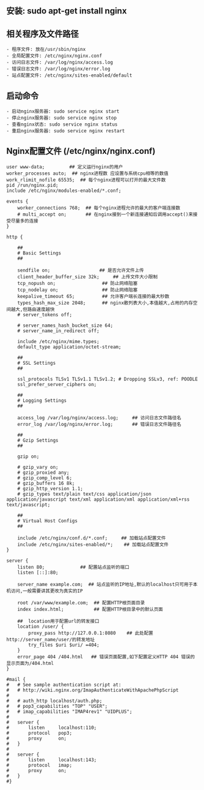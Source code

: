 ## 安装: sudo apt-get install nginx

## 相关程序及文件路径
    - 程序文件: 放在/usr/sbin/nginx
    - 全局配置文件: /etc/nginx/nginx.conf
    - 访问日志文件: /var/log/nginx/access.log
    - 错误日志文件: /var/log/nginx/error.log
    - 站点配置文件: /etc/nginx/sites-enabled/default

## 启动命令
    - 启动nginx服务器: sudo service nginx start
    - 停止nginx服务器: sudo service nginx stop 
    - 查看nginx状态: sudo service nginx status
    - 重启nginx服务器: sudo service nginx restart

## Nginx配置文件   (/etc/nginx/nginx.conf)
```
user www-data;         ## 定义运行nginx的用户
worker_processes auto;  ## nginx进程数 应设置与系统cpu相等的数值
work_rlimit_nofile 65535;  ## 每个nginx进程可以打开的最大文件数
pid /run/nginx.pid;
include /etc/nginx/modules-enabled/*.conf;

events {
	worker_connections 768;  ## 每个nginx进程允许的最大的客户端连接数
	# multi_accept on;       ## 在nginx接到一个新连接通知后调用accept()来接受尽量多的连接
}

http {

	##
	# Basic Settings
	##

	sendfile on;                  ## 是否允许文件上传
    client_header_buffer_size 32k;     ## 上传文件大小限制
	tcp_nopush on;                 ## 防止网络阻塞
	tcp_nodelay on;                ## 防止网络阻塞
	keepalive_timeout 65;          ## 允许客户端长连接的最大秒数
	types_hash_max_size 2048;      ## nginx散列表大小,本值越大,占用的内存空间越大,但路由速度越快
	# server_tokens off;

	# server_names_hash_bucket_size 64;
	# server_name_in_redirect off;

	include /etc/nginx/mime.types;
	default_type application/octet-stream;

	##
	# SSL Settings
	##

	ssl_protocols TLSv1 TLSv1.1 TLSv1.2; # Dropping SSLv3, ref: POODLE
	ssl_prefer_server_ciphers on;

	##
	# Logging Settings
	##

	access_log /var/log/nginx/access.log;     ## 访问日志文件路径名
	error_log /var/log/nginx/error.log;       ## 错误日志文件路径名

	##
	# Gzip Settings
	##

	gzip on;

	# gzip_vary on;
	# gzip_proxied any;
	# gzip_comp_level 6;
	# gzip_buffers 16 8k;
	# gzip_http_version 1.1;
	# gzip_types text/plain text/css application/json application/javascript text/xml application/xml application/xml+rss text/javascript;

	##
	# Virtual Host Configs
	##

	include /etc/nginx/conf.d/*.conf;     ## 加载站点配置文件
	include /etc/nginx/sites-enabled/*;    ## 加载站点配置文件
}

server {
	listen 80;             ## 配置站点监听的端口
	listen [::]:80;

	server_name example.com;  ## 站点监听的IP地址,默认的localhost只可用于本机访问,一般需要讲其更改为真实的IP

	root /var/www/example.com;  ## 配置HTTP根页面目录
	index index.html;           ## 配置HTTP根目录中的默认页面
    
    ##  location用于配置url的转发接口
	location /user/ {
        proxy_pass http://127.0.0.1:8080    ## 此处配置http://server_name/user/的转发地址
		try_files $uri $uri/ =404;
	}
    error_page 404 /404.html   ## 错误页面配置,如下配置定义HTTP 404 错误的显示页面为/404.html
}

#mail {
#	# See sample authentication script at:
#	# http://wiki.nginx.org/ImapAuthenticateWithApachePhpScript
# 
#	# auth_http localhost/auth.php;
#	# pop3_capabilities "TOP" "USER";
#	# imap_capabilities "IMAP4rev1" "UIDPLUS";
# 
#	server {
#		listen     localhost:110;
#		protocol   pop3;
#		proxy      on;
#	}
# 
#	server {
#		listen     localhost:143;
#		protocol   imap;
#		proxy      on;
#	}
#}
```
